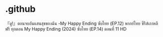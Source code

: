 # .github
『ดู!』ตอนจบอันแสนสุขของฉัน -My Happy Ending ซับไทย (EP.12) พากย์ไทย ซีรีส์เกาหลีฟรี ทุกตอน My Happy Ending (2024) ซับไทย (EP.14) ตอนที่ 11 HD
